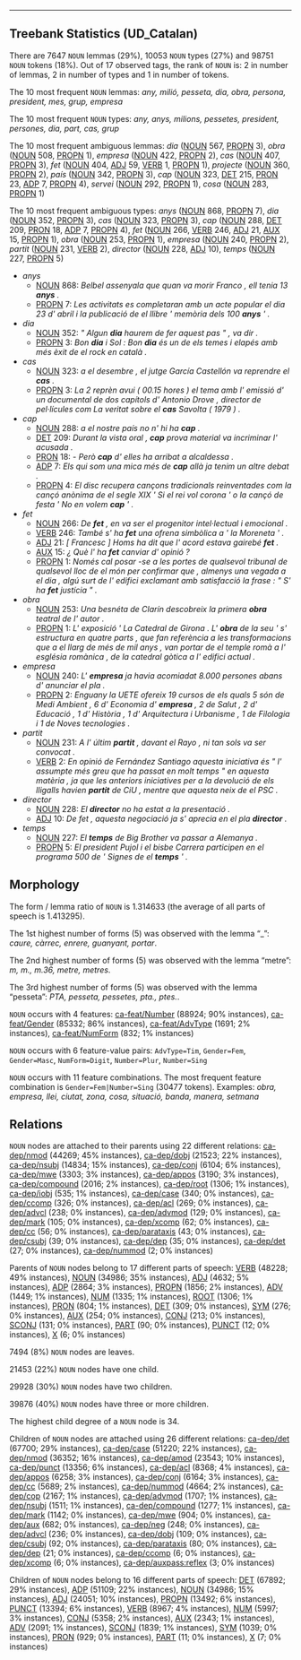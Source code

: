 

--------------------------------------------------------------------------------

## Treebank Statistics (UD_Catalan)

There are 7647 `NOUN` lemmas (29%), 10053 `NOUN` types (27%) and 98751 `NOUN` tokens (18%).
Out of 17 observed tags, the rank of `NOUN` is: 2 in number of lemmas, 2 in number of types and 1 in number of tokens.

The 10 most frequent `NOUN` lemmas: <em>any, milió, pesseta, dia, obra, persona, president, mes, grup, empresa</em>

The 10 most frequent `NOUN` types:  <em>any, anys, milions, pessetes, president, persones, dia, part, cas, grup</em>

The 10 most frequent ambiguous lemmas: <em>dia</em> ([NOUN]() 567, [PROPN]() 3), <em>obra</em> ([NOUN]() 508, [PROPN]() 1), <em>empresa</em> ([NOUN]() 422, [PROPN]() 2), <em>cas</em> ([NOUN]() 407, [PROPN]() 3), <em>fet</em> ([NOUN]() 404, [ADJ]() 59, [VERB]() 1, [PROPN]() 1), <em>projecte</em> ([NOUN]() 360, [PROPN]() 2), <em>país</em> ([NOUN]() 342, [PROPN]() 3), <em>cap</em> ([NOUN]() 323, [DET]() 215, [PRON]() 23, [ADP]() 7, [PROPN]() 4), <em>servei</em> ([NOUN]() 292, [PROPN]() 1), <em>cosa</em> ([NOUN]() 283, [PROPN]() 1)

The 10 most frequent ambiguous types:  <em>anys</em> ([NOUN]() 868, [PROPN]() 7), <em>dia</em> ([NOUN]() 352, [PROPN]() 3), <em>cas</em> ([NOUN]() 323, [PROPN]() 3), <em>cap</em> ([NOUN]() 288, [DET]() 209, [PRON]() 18, [ADP]() 7, [PROPN]() 4), <em>fet</em> ([NOUN]() 266, [VERB]() 246, [ADJ]() 21, [AUX]() 15, [PROPN]() 1), <em>obra</em> ([NOUN]() 253, [PROPN]() 1), <em>empresa</em> ([NOUN]() 240, [PROPN]() 2), <em>partit</em> ([NOUN]() 231, [VERB]() 2), <em>director</em> ([NOUN]() 228, [ADJ]() 10), <em>temps</em> ([NOUN]() 227, [PROPN]() 5)


* <em>anys</em>
  * [NOUN]() 868: <em>Belbel assenyala que quan va morir Franco , ell tenia 13 <b>anys</b> .</em>
  * [PROPN]() 7: <em>Les activitats es completaran amb un acte popular el dia 23 d' abril i la publicació de el llibre ' memòria dels 100 <b>anys</b> ' .</em>
* <em>dia</em>
  * [NOUN]() 352: <em>" Algun <b>dia</b> haurem de fer aquest pas " , va dir .</em>
  * [PROPN]() 3: <em>Bon <b>dia</b> i Sol : Bon <b>dia</b> és un de els temes i elapés amb més èxit de el rock en català .</em>
* <em>cas</em>
  * [NOUN]() 323: <em>a el desembre , el jutge García Castellón va reprendre el <b>cas</b> .</em>
  * [PROPN]() 3: <em>La 2 reprèn avui ( 00.15 hores ) el tema amb l' emissió d' un documental de dos capítols d' Antonio Drove , director de pel·lícules com La veritat sobre el <b>cas</b> Savolta ( 1979 ) .</em>
* <em>cap</em>
  * [NOUN]() 288: <em>a el nostre país no n' hi ha <b>cap</b> .</em>
  * [DET]() 209: <em>Durant la vista oral , <b>cap</b> prova material va incriminar l' acusada .</em>
  * [PRON]() 18: <em>- Però <b>cap</b> d' elles ha arribat a alcaldessa .</em>
  * [ADP]() 7: <em>Els qui som una mica més de <b>cap</b> allà ja tenim un altre debat .</em>
  * [PROPN]() 4: <em>El disc recupera cançons tradicionals reinventades com la cançó anònima de el segle XIX ' Si el rei vol corona ' o la cançó de festa ' No en volem <b>cap</b> ' .</em>
* <em>fet</em>
  * [NOUN]() 266: <em>De <b>fet</b> , en va ser el progenitor intel·lectual i emocional .</em>
  * [VERB]() 246: <em>També s' ha <b>fet</b> una ofrena simbòlica a ' la Moreneta ' .</em>
  * [ADJ]() 21: <em>[ Francesc ] Homs ha dit que l' acord estava gairebé <b>fet</b> .</em>
  * [AUX]() 15: <em>¿ Què l' ha <b>fet</b> canviar d' opinió ?</em>
  * [PROPN]() 1: <em>Només cal posar -se a les portes de qualsevol tribunal de qualsevol lloc de el món per confirmar que , almenys una vegada a el dia , algú surt de l' edifici exclamant amb satisfacció la frase : " S' ha <b>fet</b> justícia " .</em>
* <em>obra</em>
  * [NOUN]() 253: <em>Una besnéta de Clarín descobreix la primera <b>obra</b> teatral de l' autor .</em>
  * [PROPN]() 1: <em>L' exposició ' La Catedral de Girona . L' <b>obra</b> de la seu ' s' estructura en quatre parts , que fan referència a les transformacions que a el llarg de més de mil anys , van portar de el temple romà a l' església romànica , de la catedral gòtica a l' edifici actual .</em>
* <em>empresa</em>
  * [NOUN]() 240: <em>L' <b>empresa</b> ja havia acomiadat 8.000 persones abans d' anunciar el pla .</em>
  * [PROPN]() 2: <em>Enguany la UETE ofereix 19 cursos de els quals 5 són de Medi Ambient , 6 d' Economia d' <b>empresa</b> , 2 de Salut , 2 d' Educació , 1 d' Història , 1 d' Arquitectura i Urbanisme , 1 de Filologia i 1 de Noves tecnologies .</em>
* <em>partit</em>
  * [NOUN]() 231: <em>A l' últim <b>partit</b> , davant el Rayo , ni tan sols va ser convocat .</em>
  * [VERB]() 2: <em>En opinió de Fernández Santiago aquesta iniciativa és " l' assumpte més greu que ha passat en molt temps " en aquesta matèria , ja que les anteriors iniciatives per a la devolució de els lligalls havien <b>partit</b> de CiU , mentre que aquesta neix de el PSC .</em>
* <em>director</em>
  * [NOUN]() 228: <em>El <b>director</b> no ha estat a la presentació .</em>
  * [ADJ]() 10: <em>De fet , aquesta negociació ja s' aprecia en el pla <b>director</b> .</em>
* <em>temps</em>
  * [NOUN]() 227: <em>El <b>temps</b> de Big Brother va passar a Alemanya .</em>
  * [PROPN]() 5: <em>El president Pujol i el bisbe Carrera participen en el programa 500 de ' Signes de el <b>temps</b> ' .</em>

## Morphology

The form / lemma ratio of `NOUN` is 1.314633 (the average of all parts of speech is 1.413295).

The 1st highest number of forms (5) was observed with the lemma “_”: <em>caure, càrrec, enrere, guanyant, portar</em>.

The 2nd highest number of forms (5) was observed with the lemma “metre”: <em>m, m., m.36, metre, metres</em>.

The 3rd highest number of forms (5) was observed with the lemma “pesseta”: <em>PTA, pesseta, pessetes, pta., ptes.</em>.

`NOUN` occurs with 4 features: [ca-feat/Number]() (88924; 90% instances), [ca-feat/Gender]() (85332; 86% instances), [ca-feat/AdvType]() (1691; 2% instances), [ca-feat/NumForm]() (832; 1% instances)

`NOUN` occurs with 6 feature-value pairs: `AdvType=Tim`, `Gender=Fem`, `Gender=Masc`, `NumForm=Digit`, `Number=Plur`, `Number=Sing`

`NOUN` occurs with 11 feature combinations.
The most frequent feature combination is `Gender=Fem|Number=Sing` (30477 tokens).
Examples: <em>obra, empresa, llei, ciutat, zona, cosa, situació, banda, manera, setmana</em>


## Relations

`NOUN` nodes are attached to their parents using 22 different relations: [ca-dep/nmod]() (44269; 45% instances), [ca-dep/dobj]() (21523; 22% instances), [ca-dep/nsubj]() (14834; 15% instances), [ca-dep/conj]() (6104; 6% instances), [ca-dep/mwe]() (3303; 3% instances), [ca-dep/appos]() (3190; 3% instances), [ca-dep/compound]() (2016; 2% instances), [ca-dep/root]() (1306; 1% instances), [ca-dep/iobj]() (535; 1% instances), [ca-dep/case]() (340; 0% instances), [ca-dep/ccomp]() (326; 0% instances), [ca-dep/acl]() (269; 0% instances), [ca-dep/advcl]() (238; 0% instances), [ca-dep/advmod]() (129; 0% instances), [ca-dep/mark]() (105; 0% instances), [ca-dep/xcomp]() (62; 0% instances), [ca-dep/cc]() (56; 0% instances), [ca-dep/parataxis]() (43; 0% instances), [ca-dep/csubj]() (39; 0% instances), [ca-dep/dep]() (35; 0% instances), [ca-dep/det]() (27; 0% instances), [ca-dep/nummod]() (2; 0% instances)

Parents of `NOUN` nodes belong to 17 different parts of speech: [VERB]() (48228; 49% instances), [NOUN]() (34986; 35% instances), [ADJ]() (4632; 5% instances), [ADP]() (2864; 3% instances), [PROPN]() (1856; 2% instances), [ADV]() (1449; 1% instances), [NUM]() (1335; 1% instances), [ROOT]() (1306; 1% instances), [PRON]() (804; 1% instances), [DET]() (309; 0% instances), [SYM]() (276; 0% instances), [AUX]() (254; 0% instances), [CONJ]() (213; 0% instances), [SCONJ]() (131; 0% instances), [PART]() (90; 0% instances), [PUNCT]() (12; 0% instances), [X]() (6; 0% instances)

7494 (8%) `NOUN` nodes are leaves.

21453 (22%) `NOUN` nodes have one child.

29928 (30%) `NOUN` nodes have two children.

39876 (40%) `NOUN` nodes have three or more children.

The highest child degree of a `NOUN` node is 34.

Children of `NOUN` nodes are attached using 26 different relations: [ca-dep/det]() (67700; 29% instances), [ca-dep/case]() (51220; 22% instances), [ca-dep/nmod]() (36352; 16% instances), [ca-dep/amod]() (23543; 10% instances), [ca-dep/punct]() (13356; 6% instances), [ca-dep/acl]() (8368; 4% instances), [ca-dep/appos]() (6258; 3% instances), [ca-dep/conj]() (6164; 3% instances), [ca-dep/cc]() (5689; 2% instances), [ca-dep/nummod]() (4664; 2% instances), [ca-dep/cop]() (2167; 1% instances), [ca-dep/advmod]() (1707; 1% instances), [ca-dep/nsubj]() (1511; 1% instances), [ca-dep/compound]() (1277; 1% instances), [ca-dep/mark]() (1142; 0% instances), [ca-dep/mwe]() (904; 0% instances), [ca-dep/aux]() (682; 0% instances), [ca-dep/neg]() (248; 0% instances), [ca-dep/advcl]() (236; 0% instances), [ca-dep/dobj]() (109; 0% instances), [ca-dep/csubj]() (92; 0% instances), [ca-dep/parataxis]() (80; 0% instances), [ca-dep/dep]() (21; 0% instances), [ca-dep/ccomp]() (6; 0% instances), [ca-dep/xcomp]() (6; 0% instances), [ca-dep/auxpass:reflex]() (3; 0% instances)

Children of `NOUN` nodes belong to 16 different parts of speech: [DET]() (67892; 29% instances), [ADP]() (51109; 22% instances), [NOUN]() (34986; 15% instances), [ADJ]() (24051; 10% instances), [PROPN]() (13492; 6% instances), [PUNCT]() (13394; 6% instances), [VERB]() (8967; 4% instances), [NUM]() (5997; 3% instances), [CONJ]() (5358; 2% instances), [AUX]() (2343; 1% instances), [ADV]() (2091; 1% instances), [SCONJ]() (1839; 1% instances), [SYM]() (1039; 0% instances), [PRON]() (929; 0% instances), [PART]() (11; 0% instances), [X]() (7; 0% instances)

